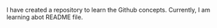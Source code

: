 I have created a repository to learn the Github concepts.
Currently, I am learning abot README file.
